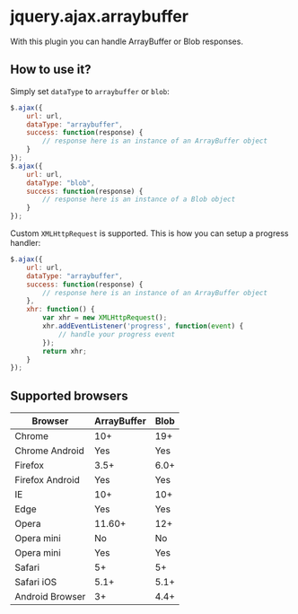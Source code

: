 # jquery.ajax.arraybuffer
With this plugin you can handle ArrayBuffer or Blob responses.

How to use it?
--------------
Simply set `dataType` to `arraybuffer` or `blob`:
```javascript
$.ajax({
    url: url,
    dataType: "arraybuffer",
    success: function(response) {
        // response here is an instance of an ArrayBuffer object
    }
});
$.ajax({
    url: url,
    dataType: "blob",
    success: function(response) {
        // response here is an instance of a Blob object
    }
});
```

Custom `XMLHttpRequest` is supported. This is how you can setup a progress handler:
```javascript
$.ajax({
    url: url,
    dataType: "arraybuffer",
    success: function(response) {
        // response here is an instance of an ArrayBuffer object
    },
    xhr: function() {
        var xhr = new XMLHttpRequest();
        xhr.addEventListener('progress', function(event) {
            // handle your progress event
        });
        return xhr;
    }
});
```

Supported browsers
------------------

| Browser         | ArrayBuffer | Blob |
| --------------- | ----------- | ---- |
| Chrome          | 10+         | 19+  |
| Chrome Android  | Yes         | Yes  |
| Firefox         | 3.5+        | 6.0+ |
| Firefox Android | Yes         | Yes  |
| IE              | 10+         | 10+  |
| Edge            | Yes         | Yes  |
| Opera           | 11.60+      | 12+  |
| Opera mini      | No          | No   |
| Opera mini      | Yes         | Yes  |
| Safari          | 5+          | 5+   |
| Safari iOS      | 5.1+        | 5.1+ |
| Android Browser | 3+          | 4.4+ |
